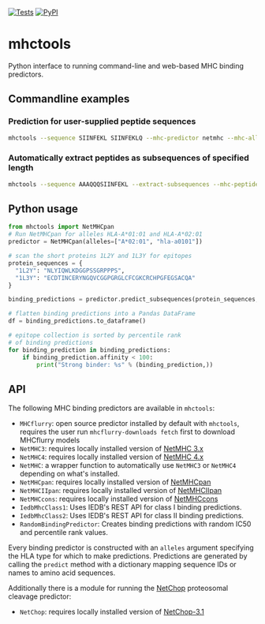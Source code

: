 [![Tests](https://github.com/openvax/mhctools/actions/workflows/tests.yml/badge.svg)](https://github.com/openvax/mhctools/actions/workflows/tests.yml)
<a href="https://pypi.python.org/pypi/mhctools/">
<img src="https://img.shields.io/pypi/v/mhctools.svg?maxAge=1000" alt="PyPI" />
</a>

<!--
<a href='https://mhctools.readthedocs.io/en/latest/?badge=latest'>
    <img src='https://readthedocs.org/projects/mhctools/badge/?version=latest' alt='Documentation Status' />
</a>
-->
<!--
[![DOI](https://zenodo.org/badge/18834/openvax/mhctools.svg)](https://zenodo.org/badge/latestdoi/18834/openvax/mhctools)
-->

# mhctools

Python interface to running command-line and web-based MHC binding predictors.

## Commandline examples

### Prediction for user-supplied peptide sequences

```sh
mhctools --sequence SIINFEKL SIINFEKLQ --mhc-predictor netmhc --mhc-alleles A0201
```

### Automatically extract peptides as subsequences of specified length

```sh
mhctools --sequence AAAQQQSIINFEKL --extract-subsequences --mhc-peptide-lengths 8-10 --mhc-predictor mhcflurry --mhc-alleles A0201
```

## Python usage

```python
from mhctools import NetMHCpan
# Run NetMHCpan for alleles HLA-A*01:01 and HLA-A*02:01
predictor = NetMHCpan(alleles=["A*02:01", "hla-a0101"])

# scan the short proteins 1L2Y and 1L3Y for epitopes
protein_sequences = {
  "1L2Y": "NLYIQWLKDGGPSSGRPPPS",
  "1L3Y": "ECDTINCERYNGQVCGGPGRGLCFCGKCRCHPGFEGSACQA"
}

binding_predictions = predictor.predict_subsequences(protein_sequences, peptide_lengths=[9])

# flatten binding predictions into a Pandas DataFrame
df = binding_predictions.to_dataframe()

# epitope collection is sorted by percentile rank
# of binding predictions
for binding_prediction in binding_predictions:
    if binding_prediction.affinity < 100:
        print("Strong binder: %s" % (binding_prediction,))
```

## API

The following MHC binding predictors are available in `mhctools`:

- `MHCflurry`: open source predictor installed by default with `mhctools`, requires the user run `mhcflurry-downloads fetch` first to download MHCflurry models
- `NetMHC3`: requires locally installed version of [NetMHC 3.x](http://www.cbs.dtu.dk/services/NetMHC-3.4/)
- `NetMHC4`: requires locally installed version of [NetMHC 4.x](http://www.cbs.dtu.dk/services/NetMHC/)
- `NetMHC`: a wrapper function to automatically use `NetMHC3` or `NetMHC4` depending on what's installed.
- `NetMHCpan`: requires locally installed version of [NetMHCpan](http://www.cbs.dtu.dk/services/NetMHCpan/)
- `NetMHCIIpan`: requires locally installed version of [NetMHCIIpan](http://www.cbs.dtu.dk/services/NetMHCIIpan/)
- `NetMHCcons`: requires locally installed version of [NetMHCcons](http://www.cbs.dtu.dk/services/NetMHCcons/)
- `IedbMhcClass1`: Uses IEDB's REST API for class I binding predictions.
- `IedbMhcClass2`: Uses IEDB's REST API for class II binding predictions.
- `RandomBindingPredictor`: Creates binding predictions with random IC50 and percentile rank values.

Every binding predictor is constructed with an `alleles` argument specifying the HLA type for which to make predictions. Predictions are generated by calling the `predict` method with a dictionary mapping sequence IDs or names to amino acid sequences.

Additionally there is a module for running the [NetChop](http://www.cbs.dtu.dk/services/NetChop) proteosomal cleavage predictor:

- `NetChop`: requires locally installed version of [NetChop-3.1](http://www.cbs.dtu.dk/services/NetChop/)
